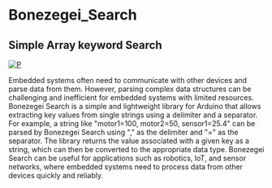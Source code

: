 # Bonezegei_Search
## Simple Array keyword Search 
[![P](https://img.shields.io/github/v/release/bonezegei/Bonezegei_Search)](https://github.com/bonezegei/Bonezegei_Search)

Embedded systems often need to communicate with other devices and parse data from them. However, parsing complex data structures can be challenging and inefficient for embedded systems with limited resources. Bonezegei Search is a simple and lightweight library for Arduino that allows extracting key values from single strings using a delimiter and a separator. For example, a string like "motor1=100, motor2=50, sensor1=25.4" can be parsed by Bonezegei Search using "," as the delimiter and "=" as the separator. The library returns the value associated with a given key as a string, which can then be converted to the appropriate data type. Bonezegei Search can be useful for applications such as robotics, IoT, and sensor networks, where embedded systems need to process data from other devices quickly and reliably.


